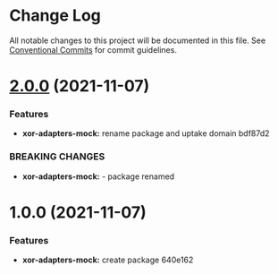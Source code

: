 # Change Log

All notable changes to this project will be documented in this file.
See [Conventional Commits](https://conventionalcommits.org) for commit guidelines.

# [2.0.0](/compare/@xor/xor-adapters-mock@1.0.0...@xor/xor-adapters-mock@2.0.0) (2021-11-07)


### Features

* **xor-adapters-mock:** rename package and uptake domain bdf87d2


### BREAKING CHANGES

* **xor-adapters-mock:** - package renamed





# 1.0.0 (2021-11-07)


### Features

* **xor-adapters-mock:** create package 640e162
